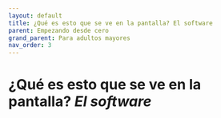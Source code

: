 ```yaml
---
layout: default
title: ¿Qué es esto que se ve en la pantalla? El software
parent: Empezando desde cero
grand_parent: Para adultos mayores
nav_order: 3
---
```


# ¿Qué es esto que se ve en la pantalla? _El software_